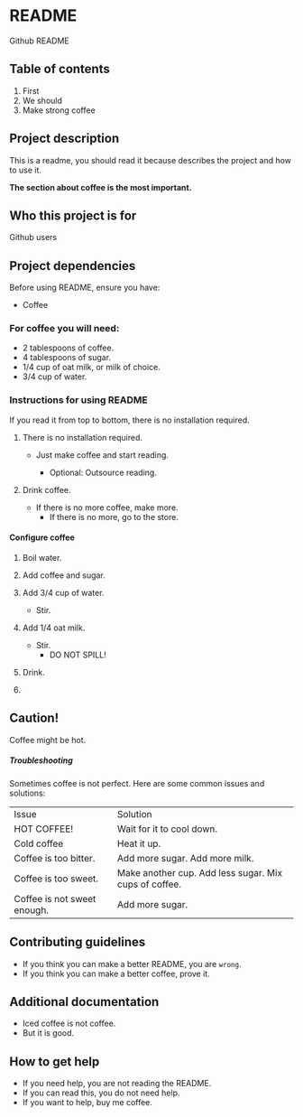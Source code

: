 # README

Github README

## Table of contents

1. First
2. We should
3. Make strong coffee

## Project description

This is a readme, you should read it because describes the project and how to use it.

**The section about coffee is the most important.**

## Who this project is for

Github users

## Project dependencies

Before using README, ensure you have:

* Coffee

### For coffee you will need:
* 2 tablespoons of coffee.
* 4 tablespoons of sugar.
* 1/4 cup of oat milk, or milk of choice.
* 3/4 cup of water.

### Instructions for using README

If you read it from top to bottom, there is no installation required.

1. There is no installation required.

    * Just make coffee and start reading.

      * Optional: Outsource reading.

2. Drink coffee.

   * If there is no more coffee, make more.
     * If there is no more, go to the store.

#### Configure coffee

1.  Boil water.

2. Add coffee and sugar.

3. Add 3/4 cup of water.
   * Stir.

5. Add 1/4 oat milk.
   * Stir.
     * DO NOT SPILL!
7. Drink.
8. 
## **Caution!**

Coffee might be hot.

##### Troubleshooting

Sometimes coffee is not perfect. Here are some common issues and solutions:

<table>
  <tr>
   <td>
    Issue
   </td>
   <td>
    Solution
   </td>
  </tr>
  <tr>
   <td>
    HOT COFFEE!
   </td>
   <td>
    Wait for it to cool down.
   </td>
  </tr>
  <tr>
   <td>
   Cold coffee
   </td>
   <td>
    Heat it up.
   </td>
  </tr>
  <tr>
   <td>
     Coffee is too bitter.
     </td>
     <td>
     Add more sugar.
     Add more milk.
   </td>
  </tr>
  <tr>
   <td>
    Coffee is too sweet.
   </td>
    <td>
   Make another cup. Add less sugar.
   Mix cups of coffee.
   </td>
  </tr>
  <tr>
   <td>
    Coffee is not sweet enough.
    </td>
    <td>
    Add more sugar.
   </td>
  </tr>
</table>

## Contributing guidelines

* If you think you can make a better README, you are `wrong`.
* If you think you can make a better coffee, prove it.

## Additional documentation

* Iced coffee is not coffee.
* But it is good.

## How to get help

* If you need help, you are not reading the README.
* If you can read this, you do not need help.
* If you want to help, buy me coffee.



